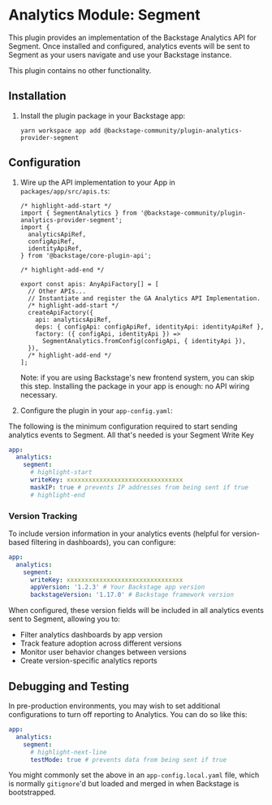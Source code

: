 # Analytics Module: Segment

This plugin provides an implementation of the Backstage Analytics API for
Segment. Once installed and configured, analytics events will be sent to
Segment as your users navigate and use your Backstage instance.

This plugin contains no other functionality.

## Installation

1. Install the plugin package in your Backstage app:

   ```console
   yarn workspace app add @backstage-community/plugin-analytics-provider-segment
   ```

## Configuration

1. Wire up the API implementation to your App in `packages/app/src/apis.ts`:

   ```tsx title="packages/app/src/apis.ts"
   /* highlight-add-start */
   import { SegmentAnalytics } from '@backstage-community/plugin-analytics-provider-segment';
   import {
     analyticsApiRef,
     configApiRef,
     identityApiRef,
   } from '@backstage/core-plugin-api';

   /* highlight-add-end */

   export const apis: AnyApiFactory[] = [
     // Other APIs...
     // Instantiate and register the GA Analytics API Implementation.
     /* highlight-add-start */
     createApiFactory({
       api: analyticsApiRef,
       deps: { configApi: configApiRef, identityApi: identityApiRef },
       factory: ({ configApi, identityApi }) =>
         SegmentAnalytics.fromConfig(configApi, { identityApi }),
     }),
     /* highlight-add-end */
   ];
   ```

   Note: if you are using Backstage's new frontend system, you can skip this
   step. Installing the package in your app is enough: no API wiring necessary.

2. Configure the plugin in your `app-config.yaml`:

The following is the minimum configuration required to start sending analytics
events to Segment. All that's needed is your Segment Write Key

```yaml title="app-config.yaml"
app:
  analytics:
    segment:
      # highlight-start
      writeKey: xxxxxxxxxxxxxxxxxxxxxxxxxxxxxxxx
      maskIP: true # prevents IP addresses from being sent if true
      # highlight-end
```

### Version Tracking

To include version information in your analytics events (helpful for version-based filtering in dashboards), you can configure:

```yaml title="app-config.yaml"
app:
  analytics:
    segment:
      writeKey: xxxxxxxxxxxxxxxxxxxxxxxxxxxxxxxx
      appVersion: '1.2.3' # Your Backstage app version
      backstageVersion: '1.17.0' # Backstage framework version
```

When configured, these version fields will be included in all analytics events sent to Segment, allowing you to:

- Filter analytics dashboards by app version
- Track feature adoption across different versions
- Monitor user behavior changes between versions
- Create version-specific analytics reports

## Debugging and Testing

In pre-production environments, you may wish to set additional configurations
to turn off reporting to Analytics. You can do so like this:

```yaml title="app-config.yaml"
app:
  analytics:
    segment:
      # highlight-next-line
      testMode: true # prevents data from being sent if true
```

You might commonly set the above in an `app-config.local.yaml` file, which is
normally `gitignore`'d but loaded and merged in when Backstage is bootstrapped.
